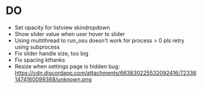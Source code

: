 # DO 
- Set opacity for listview skindropdown
- Show slider value when user hover to slider
- Using multithread to run_osu doesn't work for process > 0 pls retry using subprocess
- Fix slider handle size, too big
- Fix spacing kthanks
- Resize when settings page is hidden bug: https://cdn.discordapp.com/attachments/663830225532092416/723361474160099368/unknown.png
